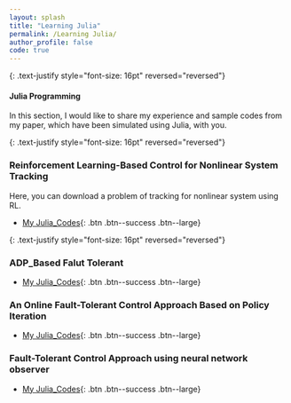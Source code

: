 ```yaml
---
layout: splash
title: "Learning Julia"
permalink: /Learning Julia/
author_profile: false
code: true
---
```



{: .text-justify style="font-size: 16pt" reversed="reversed"}
#### Julia Programming
In this section, I would like to share my experience and sample codes from my paper, which have been simulated using Julia, with you.

{: .text-justify style="font-size: 16pt" reversed="reversed"}
### Reinforcement Learning-Based Control for Nonlinear System Tracking
Here, you can download a problem of tracking for nonlinear system using RL.
- [My Julia_Codes](https://farshad-rahimi.github.io/FarshadRahimi/files/Julia_My_code.rar){: .btn .btn--success .btn--large}

{: .text-justify style="font-size: 16pt" reversed="reversed"}
### ADP_Based Falut Tolerant
- [My Julia_Codes](https://farshad-rahimi.github.io/FarshadRahimi/files/Simulation_Julia_ADP.rar){: .btn .btn--success .btn--large}


### An Online Fault-Tolerant Control Approach Based on Policy Iteration
- [My Julia_Codes](https://farshad-rahimi.github.io/FarshadRahimi/files/Simulation.rar){: .btn .btn--success .btn--large}

### Fault-Tolerant Control Approach using neural network observer
- [My Julia_Codes](https://farshad-rahimi.github.io/FarshadRahimi/files/Julia_codes_Neural_observer.rar){: .btn .btn--success .btn--large}

